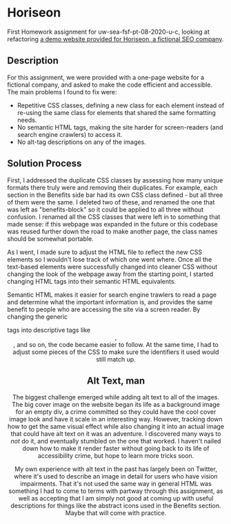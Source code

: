 # Horiseon

First Homework assignment for uw-sea-fsf-pt-08-2020-u-c, looking at refactoring [a demo website provided for Horiseon, a fictional SEO company][1].

## Description 
For this assignment, we were provided with a one-page website for a fictional company, and asked to make the code efficient and accessible. The main problems I found to fix were:

  - Repetitive CSS classes, defining a new class for each element instead of re-using the same class for elements that shared the same formatting needs.
  - No semantic HTML tags, making the site harder for screen-readers (and search engine crawlers) to access it.
  - No alt-tag descriptions on any of the images.

## Solution Process
First, I addressed the duplicate CSS classes by assessing how many unique formats there truly were and removing their duplicates. For example, each section in the Benefits side bar had its own CSS class defined - but all three of them were the same. I deleted two of these, and renamed the one that was left as "benefits-block" so it could be applied to all three without confusion. I renamed all the CSS classes that were left in to something that made sense: if this webpage was expanded in the future or this codebase was reused further down the road to make another page, the class names should be somewhat portable.

As I went, I made sure to adjust the HTML file to reflect the new CSS elements so I wouldn't lose track of which one went where. Once all the text-based elements were successfully changed into cleaner CSS without changing the look of the webpage away from the starting point, I started changing HTML tags into their semantic HTML equivalents.

Semantic HTML makes it easier for search engine trawlers to read a page and determine what the important information is, and provides the same benefit to people who are accessing the site via a screen reader. By changing the generic <div> tags into descriptive tags like <header>, <nav>, and so on, the code became easier to follow. At the same time, I had to adjust some pieces of the CSS to make sure the identifiers it used would still match up.

## Alt Text, man

The biggest challenge emerged while adding alt text to all of the images. The big cover image on the website began its life as a background image for an empty div, a crime committed so they could have the cool cover image look and have it scale in an interesting way. However, tracking down how to get the same visual effect while also changing it into an actual image that could have alt text on it was an adventure. I discovered many ways to *not* do it, and eventually stumbled on the one that worked. I haven't nailed down how to make it render faster without going back to its life of accessibility crime, but hope to learn more tricks soon.

My own experience with alt text in the past has largely been on Twitter, where it's used to describe an image in detail for users who have vision impairments. That it's not used the same way in general HTML was something I had to come to terms with partway through this assignment, as well as accepting that I am simply not good at coming up with useful descriptions for things like the abstract icons used in the Benefits section. Maybe that will come with practice.

[1]:<https://ziieng.github.io/HoriseonHW/>